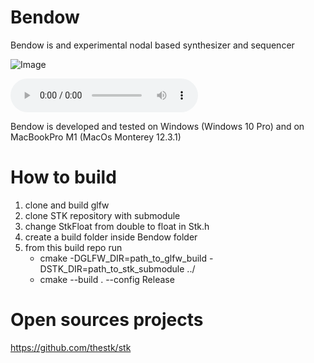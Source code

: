 # Bendow

Bendow is and experimental nodal based synthesizer and sequencer


![Image](images/gBssm574.gif)

![Audio](Bendow/exemples/exemple_001.wav)


Bendow is developed and tested on Windows (Windows 10 Pro) and on MacBookPro M1 (MacOs Monterey 12.3.1)

# How to build
1. clone and build glfw
2. clone STK repository with submodule
3. change StkFloat from double to float in Stk.h
4. create a build folder inside Bendow folder
5. from this build repo run
    - cmake -DGLFW_DIR=path_to_glfw_build -DSTK_DIR=path_to_stk_submodule ../
    - cmake --build . --config Release

# Open sources projects
https://github.com/thestk/stk

